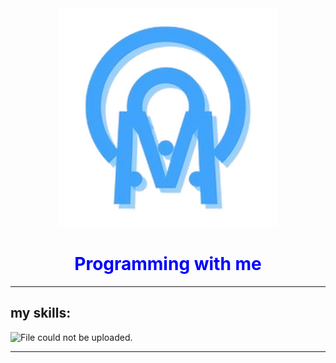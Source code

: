 <div align='center'>
  <img src="./upscalemedia-transformed.png" alt='File could not be uploaded.' width='350px' />
  <h1 style="color: blue;">Programming with me</h1>
</div>
<hr>
<h2>my skills:</h2>
<img src='https://skillicons.dev/icons?i=js,git,html,nodejs,css,github,vscode,py,pycharm&perline=3' alt='File could not be uploaded.' />
<hr>
